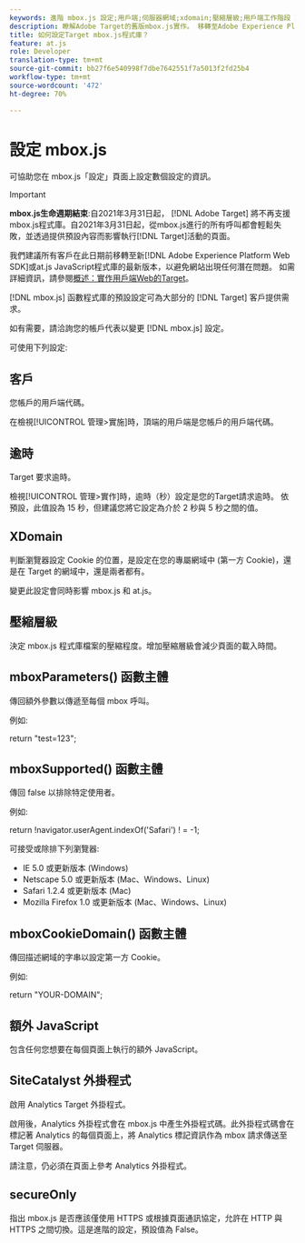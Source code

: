 ```yaml
---
keywords: 進階 mbox.js 設定;用戶端;伺服器網域;xdomain;壓縮層級;用戶端工作階段 ID 支援;secureOnly;用戶端 PC ID 支援;傳遞頁面;反向連結 URL;流量層級;流量持續時間;mboxParameters() 函數主體;mboxSupported() 函數主體;mboxCookieDomain() 函數主體;額外 JavaScript;SiteCatalyst 外掛程式;取得 mbox.js 做為自動解壓縮 JavaScript;忽隱忽現;主體隱藏;隱藏主體
description: 瞭解Adobe Target的舊版mbox.js實作。 移轉至Adobe Experience Platform Web SDK(AEP Web SDK)或最新版的at.js。
title: 如何設定Target mbox.js程式庫？
feature: at.js
role: Developer
translation-type: tm+mt
source-git-commit: bb27f6e540998f7dbe7642551f7a5013f2fd25b4
workflow-type: tm+mt
source-wordcount: '472'
ht-degree: 70%

---
```



# 設定 mbox.js

可協助您在 mbox.js「設定」頁面上設定數個設定的資訊。

>[!IMPORTANT]
>
>**mbox.js生命週期結束**:自2021年3月31日起， [!DNL Adobe Target] 將不再支援mbox.js程式庫。自2021年3月31日起，從mbox.js進行的所有呼叫都會輕鬆失敗，並透過提供預設內容而影響執行[!DNL Target]活動的頁面。
>
>我們建議所有客戶在此日期前移轉至新[!DNL Adobe Experience Platform Web SDK]或at.js JavaScript程式庫的最新版本，以避免網站出現任何潛在問題。 如需詳細資訊，請參閱[概述：實作用戶端Web的Target](/help/c-implementing-target/c-implementing-target-for-client-side-web/implement-target-for-client-side-web.md)。

[!DNL mbox.js] 函數程式庫的預設設定可為大部分的 [!DNL Target] 客戶提供需求。

如有需要，請洽詢您的帳戶代表以變更 [!DNL mbox.js] 設定。

可使用下列設定:

## 客戶

您帳戶的用戶端代碼。

在檢視[!UICONTROL 管理>實施]時，頂端的用戶端是您帳戶的用戶端代碼。

## 逾時

Target 要求逾時。

檢視[!UICONTROL 管理>實作]時，逾時（秒）設定是您的Target請求逾時。 依預設，此值設為 15 秒，但建議您將它設定為介於 2 秒與 5 秒之間的值。

## XDomain

判斷瀏覽器設定 Cookie 的位置，是設定在您的專屬網域中 (第一方 Cookie)，還是在 Target 的網域中，還是兩者都有。

變更此設定會同時影響 mbox.js 和 at.js。

## 壓縮層級

決定 mbox.js 程式庫檔案的壓縮程度。增加壓縮層級會減少頁面的載入時間。

## mboxParameters() 函數主體

傳回額外參數以傳遞至每個 mbox 呼叫。

例如:

return &quot;test=123&quot;;

## mboxSupported() 函數主體

傳回 false 以排除特定使用者。

例如:

return !navigator.userAgent.indexOf(&#39;Safari&#39;) ! = -1;

可接受或除排下列瀏覽器:

* IE 5.0 或更新版本 (Windows)
* Netscape 5.0 或更新版本 (Mac、Windows、Linux)
* Safari 1.2.4 或更新版本 (Mac)
* Mozilla Firefox 1.0 或更新版本 (Mac、Windows、Linux)

## mboxCookieDomain() 函數主體

傳回描述網域的字串以設定第一方 Cookie。

例如:

return &quot;YOUR-DOMAIN&quot;;

## 額外 JavaScript

包含任何您想要在每個頁面上執行的額外 JavaScript。

## SiteCatalyst 外掛程式

啟用 Analytics Target 外掛程式。

啟用後，Analytics 外掛程式會在 mbox.js 中產生外掛程式碼。此外掛程式碼會在標記著 Analytics 的每個頁面上，將 Analytics 標記資訊作為 mbox 請求傳送至 Target 伺服器。

請注意，仍必須在頁面上參考 Analytics 外掛程式。

## secureOnly

指出 mbox.js 是否應該僅使用 HTTPS 或根據頁面通訊協定，允許在 HTTP 與 HTTPS 之間切換。這是進階的設定，預設值為 False。